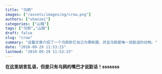 ```yaml
---
title: "乌鸦"
images: ["/assets/images/og/crow.png"]
authors: ["shanzei"]
categories: ["山贼"]
tags: ["乌鸦","山贼"]
draft: false
slug: "crow"
summary: "这篇文章介绍了一个乌鸦称它自己为果粉圈，并且乌鸦是唯一说脏话的动物。"
date: "2010-09-29 11:53:15"
lastmod: "2010-09-29 11:53:15"
---
```


<strong > 在这里胡言乱语，但是只有乌鸦的嘴巴才说脏话！sssssss</strong>
